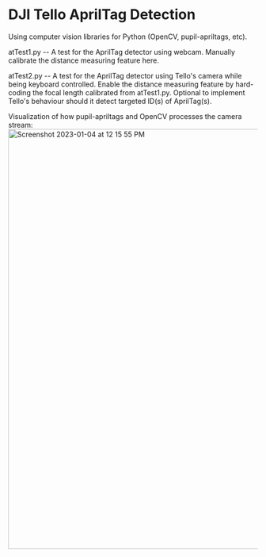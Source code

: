 # DJI Tello AprilTag Detection
Using computer vision libraries for Python (OpenCV, pupil-apriltags, etc).

atTest1.py --
A test for the AprilTag detector using webcam. Manually calibrate the distance measuring feature here.

atTest2.py --
A test for the AprilTag detector using Tello's camera while being keyboard controlled. Enable the distance measuring feature by hard-coding the focal length calibrated from atTest1.py. Optional to implement Tello's behaviour should it detect targeted ID(s) of AprilTag(s).

Visualization of how pupil-apriltags and OpenCV processes the camera stream:
<img width="847" alt="Screenshot 2023-01-04 at 12 15 55 PM" src="https://user-images.githubusercontent.com/107158272/210622653-2d7f0379-3047-47a5-88ed-0f94be5b4729.png">
